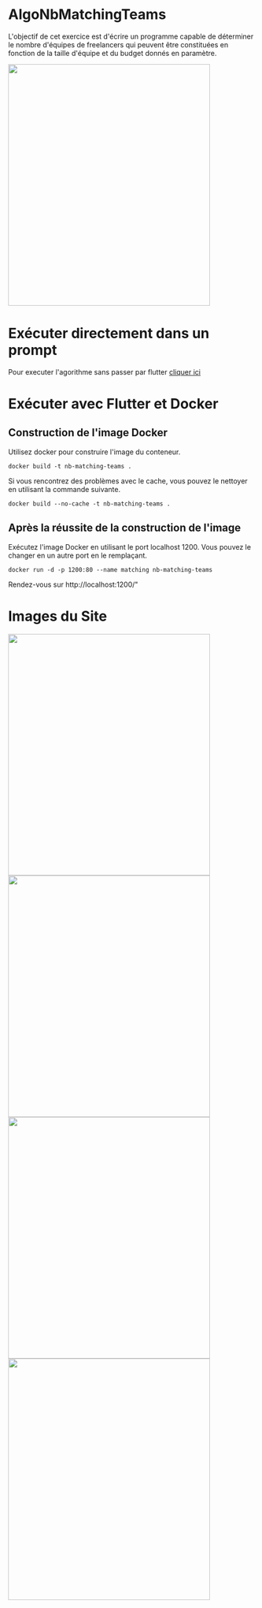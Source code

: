 # AlgoNbMatchingTeams
L'objectif de cet exercice est d'écrire un programme capable de déterminer le nombre d'équipes de freelancers qui peuvent être constituées en fonction de la taille d'équipe et du budget donnés en paramètre.

<img src="https://github.com/LuCXaDs/nbMatchingTeams/assets/69203865/c5aa4533-71d9-4127-8d65-7e471a42164c" width="410" height="490" />

# Exécuter directement dans un prompt
Pour executer l'agorithme sans passer par flutter <a href="https://github.com/LuCXaDs/nbMatchingTeams/tree/main/AlgoNbMatchingTeams">cliquer ici<a/>


# Exécuter avec Flutter et Docker

## Construction de l'image Docker
Utilisez docker pour construire l'image du conteneur.
```
docker build -t nb-matching-teams .
```
Si vous rencontrez des problèmes avec le cache, vous pouvez le nettoyer en utilisant la commande suivante.
```
docker build --no-cache -t nb-matching-teams .
```

## Après la réussite de la construction de l'image
Exécutez l'image Docker en utilisant le port localhost 1200. Vous pouvez le changer en un autre port en le remplaçant.
```
docker run -d -p 1200:80 --name matching nb-matching-teams
```

Rendez-vous sur http://localhost:1200/"



# Images du Site

<img src="https://github.com/LuCXaDs/nbMatchingTeams/assets/69203865/81458f01-483e-4bd4-b676-eb88ff7a3865" width="410" height="490" />

<img src="https://github.com/LuCXaDs/nbMatchingTeams/assets/69203865/2dba78f0-6cd3-480e-811d-adb96055997a" width="410" height="490" />

<img src="https://github.com/LuCXaDs/nbMatchingTeams/assets/69203865/79a48eb6-011f-4e7b-92e5-dd2e190eb975" width="410" height="490" />

<img src="https://github.com/LuCXaDs/nbMatchingTeams/assets/69203865/fe5b2164-bda3-4c26-b55d-6ae4f3aea3af" width="410" height="490" />

